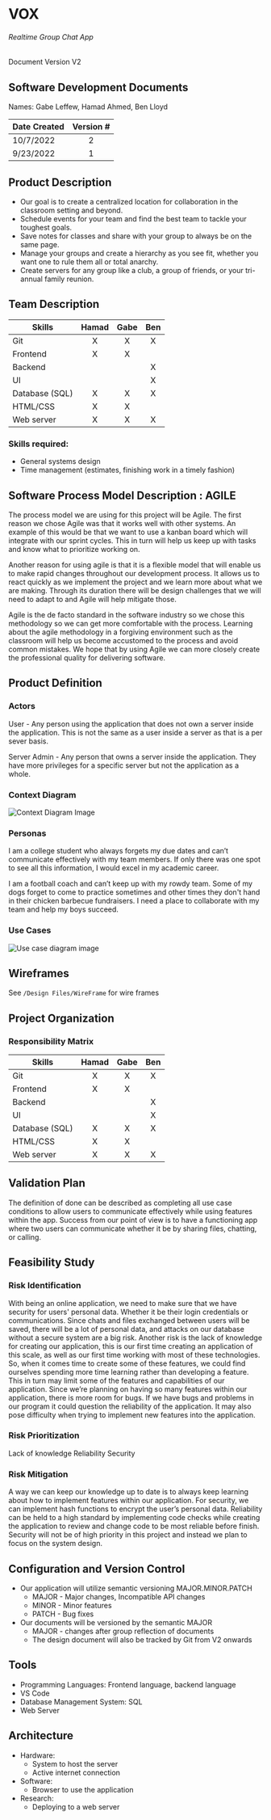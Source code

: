 # VOX
###### Realtime Group Chat App
Document Version V2

## Software Development Documents
Names: Gabe Leffew, Hamad Ahmed, Ben Lloyd

| Date Created  | Version # |
| ------------- |:---------:|
| 10/7/2022     | 2         |
| 9/23/2022     | 1         |

## Product Description
- Our goal is to create a centralized location for collaboration in the classroom setting and beyond.
- Schedule events for your team and find the best team to tackle your toughest goals. 
- Save notes for classes and share with your group to always be on the same page. 
- Manage your groups and create a hierarchy as you see fit, whether you want one to rule them all or total anarchy.
- Create servers for any group like a club, a group of friends, or your tri-annual family reunion.

## Team Description

| Skills          | Hamad | Gabe | Ben |
| --------------- |:-----:|:----:|:---:|
| Git             | X | X | X
| Frontend        | X | X |   
| Backend         |   |   | X  
| UI              |   |   | X
| Database (SQL)  | X | X | X
| HTML/CSS        | X | X | 
| Web server      | X | X | X

### Skills required:
- General systems design
- Time management (estimates, finishing work in a timely fashion)

## Software Process Model Description : AGILE
The process model we are using for this project will be Agile. The first reason we chose Agile was that it works well with other systems. An example of this would be that we want to use a kanban board which will integrate with our sprint cycles. This in turn will help us keep up with tasks and know what to prioritize working on.

Another reason for using agile is that it is a flexible model that will enable us to make rapid changes throughout our development process. It allows us to react quickly as we implement the project and we learn more about what we are making. Through its duration there will be design challenges that we will need to adapt to and Agile will help mitigate those.

Agile is the de facto standard in the software industry so we chose this methodology so we can get more comfortable with the process. Learning about the agile methodology in a forgiving environment such as the classroom will help us become accustomed to the process and avoid common mistakes. We hope that by using Agile we can more closely create the professional quality for delivering software. 

## Product Definition
### Actors
User - Any person using the application that does not own a server inside the application. This is not the same as a user inside a server as that is a per sever basis.

Server Admin - Any person that owns a server inside the application. They have more privileges for a specific server but not the application as a whole.

### Context Diagram
![Context Diagram Image](./Images/system_context.jpg "Context Diagram image")

### Personas 
I am a college student who always forgets my due dates and can’t communicate effectively with my team members. If only there was one spot to see all this information, I would excel in my academic career. 

I am a football coach and can’t keep up with my rowdy team. Some of my dogs forget to come to  practice sometimes and other times they don't hand in their chicken barbecue fundraisers. I need a place to collaborate with my team and help my boys succeed.

### Use Cases
![Use case diagram image](./Images/UseCaseDiagram.png "Hi there :)")

## Wireframes
See `/Design Files/WireFrame` for wire frames

## Project Organization
### Responsibility Matrix
| Skills          | Hamad | Gabe | Ben |
| --------------- |:-----:|:----:|:---:|
| Git             | X | X | X
| Frontend        | X | X |   
| Backend         |   |   | X  
| UI              |   |   | X
| Database (SQL)  | X | X | X
| HTML/CSS        | X | X | 
| Web server      | X | X | X

## Validation Plan
The definition of done can be described as completing all use case conditions to allow users to communicate effectively while using features within the app. 
Success from our point of view is to have a functioning app where two users can communicate whether it be by sharing files, chatting, or calling. 

## Feasibility Study    
### Risk Identification
With being an online application, we need to make sure that we have security for users' personal data. Whether it be their login credentials or communications. Since chats and files exchanged between users will be saved, there will be a lot of personal data, and attacks on our database without a secure system are a big risk. 
Another risk is the lack of knowledge for creating our application, this is our first time creating an application of this scale, as well as our first time working with most of these technologies. So, when it comes time to create some of these features, we could find ourselves spending more time learning rather than developing a feature. This in turn may limit some of the features and capabilities of our application.
Since we’re planning on having so many features within our application, there is more room for bugs. If we have bugs and problems in our program it could question the reliability of the application. It may also pose difficulty when trying to implement new features into the application.

### Risk Prioritization
Lack of knowledge
Reliability
Security    

### Risk Mitigation
A way we can keep our knowledge up to date is to always keep learning about how to implement features within our application. For security, we can implement hash functions to encrypt the user’s personal data. Reliability can be held to a high standard by implementing code checks while creating the application to review and change code to be most reliable before finish. Security will not be of high priority in this project and instead we plan to focus on the system design.

## Configuration and Version Control
- Our application will utilize semantic versioning MAJOR.MINOR.PATCH
  - MAJOR - Major changes, Incompatible API changes
  - MINOR - Minor features
  - PATCH - Bug fixes
- Our documents will be versioned by the semantic MAJOR
  - MAJOR - changes after group reflection of documents
  - The design document will also be tracked by Git from V2 onwards

## Tools
- Programming Languages: Frontend language, backend language
- VS Code
- Database Management System: SQL
- Web Server

## Architecture
- Hardware:
  - System to host the server
  - Active internet connection
- Software:
  - Browser to use the application
- Research:
  - Deploying to a web server









